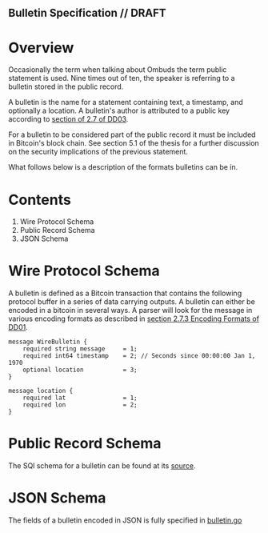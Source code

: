 <!-- title: Bulletins Def -->

Bulletin Specification // DRAFT
----------------------

Overview
========
Occasionally the term when talking about Ombuds the term public statement is used. 
Nine times out of ten, the speaker is referring to a bulletin stored in the public record.

A bulletin is the name for a statement containing text, a timestamp, and optionally a location.
A bulletin's author is attributed to a public key according to [section of 2.7 of DD03](/author#2.7).

For a bulletin to be considered part of the public record it must be included in Bitcoin's block chain.
See section 5.1 of the thesis for a further discussion on the security implications of the previous statement.

What follows below is a description of the formats bulletins can be in.

Contents
========
1. Wire Protocol Schema
2. Public Record Schema
3. JSON Schema

Wire Protocol Schema
====================

A bulletin is defined as a Bitcoin transaction that contains the following protocol buffer in a series of data carrying outputs.
A bulletin can either be encoded in a bitcoin in several ways. 
A parser will look for the message in various encoding formats as described in [section 2.7.3 Encoding Formats of DD01](/DD01).

    message WireBulletin {
        required string message     = 1;
        required int64 timestamp    = 2; // Seconds since 00:00:00 Jan 1, 1970
        optional location           = 3;
    }

    message location {
        required lat                = 1;
        required lon                = 2;
    }

Public Record Schema
====================

The SQl schema for a bulletin can be found at its [source](https://github.com/soapboxsys/ombudslib/blob/master/protocol/schema.sql).

JSON Schema
===========

The fields of a bulletin encoded in JSON is fully specified in [bulletin.go](https://github.com/soapboxsys/ombudslib/blob/master/ombjson/responses.go)
